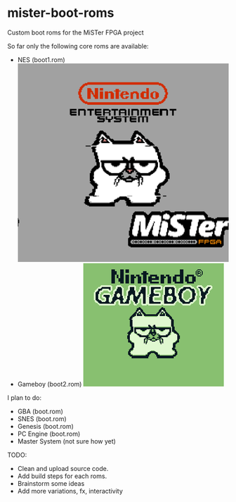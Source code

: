 # mister-boot-roms
Custom boot roms for the MiSTer FPGA project

So far only the following core roms are available:
- NES (boot1.rom)
![NES](Images/NES.gif)
- Gameboy (boot2.rom)
![Gameboy](Images/gameboy.gif)

I plan to do:
- GBA (boot.rom)
- SNES (boot.rom)
- Genesis (boot.rom)
- PC Engine (boot.rom)
- Master System (not sure how yet)

TODO:
- Clean and upload source code.
- Add build steps for each roms.
- Brainstorm some ideas
- Add more variations, fx, interactivity

